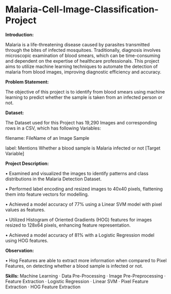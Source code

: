 # Malaria-Cell-Image-Classification-Project

**Introduction:**

Malaria is a life-threatening disease caused by parasites transmitted through the bites of infected mosquitoes. Traditionally, diagnosis involves microscopic examination of blood smears, which can be time-consuming and dependent on the expertise of healthcare professionals. This project aims to utilize machine learning techniques to automate the detection of malaria from blood images, improving diagnostic efficiency and accuracy.

**Problem Statement:**

The objective of this project is to identify from blood smears using machine learning to predict whether the sample is taken from an infected person or not.

**Dataset:**

The Dataset used for this Project has 19,290 Images and corresponding rows in a CSV, which has following Variables:

filename: FileName of an Image Sample

label: Mentions Whether a blood sample is Malaria infected or not [Target Variable]

**Project Description:**

• Examined and visualized the images to identify patterns and class distributions in the Malaria Detection Dataset.

• Performed label encoding and resized images to 40x40 pixels, flattening them into feature vectors for modelling.

• Achieved a model accuracy of 77% using a Linear SVM model with pixel values as features.

• Utilized Histogram of Oriented Gradients (HOG) features for images resized to 128x64 pixels, enhancing feature representation.

• Achieved a model accuracy of 81% with a Logistic Regression model using HOG features.

**Observation:**

•	Hog Features are able to extract more information when compared to Pixel Features, on detecting whether a blood sample is infected or not. 

**Skills:** Machine Learning · Data Pre-Processing · Image Pre-Preprocessing · Feature Extraction · Logistic Regression · Linear SVM · Pixel Feature Extraction · HOG Feature Extraction
